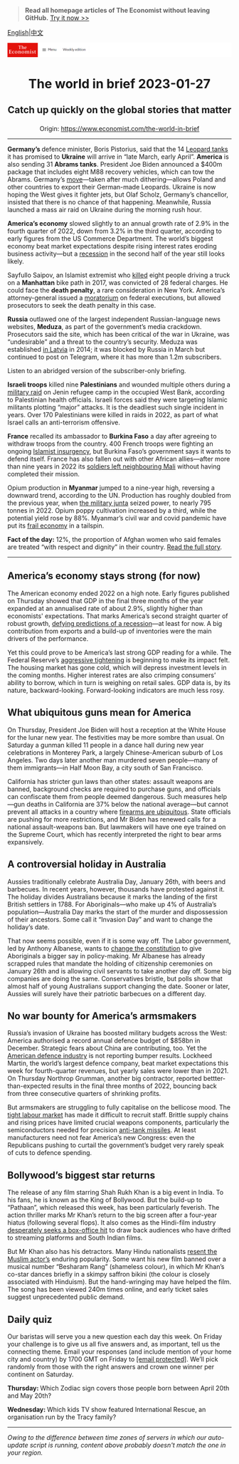 > **Read all homepage articles of The Economist without leaving GitHub.** [Try it now >>](https://arielherself.github.io/te)

[English](https://github.com/arielherself/espresso/blob/main/README.md)|[中文](https://github-com.translate.goog/arielherself/espresso/blob/main/README.md?_x_tr_sl=en&_x_tr_tl=zh-CN&_x_tr_hl=zh-CN&_x_tr_pto=wapp)



![The Economist](menubar.png)

# <p align="center">The world in brief 2023-01-27</p>

## <p align="center">Catch up quickly on the global stories that matter</p>

<p align="center">Origin: <a href="https://www.economist.com/the-world-in-brief">https://www.economist.com/the-world-in-brief</a><hr>

<strong>Germany’s </strong>defence minister, Boris Pistorius, said that the 14 [Leopard tanks](https://www.economist.com/the-economist-explains/2023/01/25/what-makes-germanys-leopard-2-tank-the-best-fit-for-ukraine) it has promised to <strong>Ukraine</strong> will arrive in “late March, early April”. <strong>America</strong> is also sending 31 <strong>Abrams tanks</strong>. President Joe Biden announced a $400m package that includes eight M88 recovery vehicles, which can tow the Abrams. Germany’s [move](https://www.economist.com/leaders/2023/01/25/nato-members-are-right-to-send-tanks-to-ukraine)—taken after much dithering—allows Poland and other countries to export their German-made Leopards. Ukraine is now hoping the West gives it fighter jets, but Olaf Scholz, Germany’s chancellor, insisted that there is no chance of that happening. Meanwhile, Russia launched a mass air raid on Ukraine during the morning rush hour.

<strong>America’s economy</strong> slowed slightly to an annual growth rate of 2.9% in the fourth quarter of 2022, down from 3.2% in the third quarter, according to early figures from the US Commerce Department. The world’s biggest economy beat market expectations despite rising interest rates eroding business activity—but a [recession](https://www.economist.com/leaders/2023/01/26/the-world-economys-inflation-problem-is-easing) in the second half of the year still looks likely.

Sayfullo Saipov, an Islamist extremist who [killed](https://www.economist.com/united-states/2017/11/02/new-york-is-attacked-again-but-remains-remarkably-safe) eight people driving a truck on a <strong>Manhattan</strong> bike path in 2017, was convicted of 28 federal charges. He could face the <strong>death penalty</strong>, a rare consideration in New York. America’s attorney-general issued a [moratorium](https://www.economist.com/united-states/2021/01/21/use-of-the-death-penalty-in-america-may-be-ending) on federal executions, but allowed prosecutors to seek the death penalty in this case. 

<strong>Russia</strong> outlawed one of the largest independent Russian-language news websites, <strong>Meduza</strong>, as part of the government’s media crackdown. Prosecutors said the site, which has been critical of the war in Ukraine, was “undesirable” and a threat to the country’s security. Meduza was established [in Latvia](https://www.economist.com/graphic-detail/2022/03/10/russians-are-trying-to-escape-online-censorship) in 2014; it was blocked by Russia in March but continued to post on Telegram, where it has more than 1.2m subscribers.

Listen to an abridged version of the subscriber-only briefing.

<strong>Israeli troops</strong> killed nine <strong>Palestinians</strong> and wounded multiple others during a [military raid](https://www.economist.com/middle-east-and-africa/2022/05/14/shireen-abu-aqleh-was-killed-covering-an-israeli-raid) on Jenin refugee camp in the occupied West Bank, according to Palestinian health officials. Israeli forces said they were targeting Islamic militants plotting “major” attacks. It is the deadliest such single incident in years. Over 170 Palestinians were killed in raids in 2022, as part of what Israel calls an anti-terrorism offensive.

<strong>France</strong> recalled its ambassador to <strong>Burkina Faso</strong> a day after agreeing to withdraw troops from the country. 400 French troops were fighting an ongoing [Islamist insurgency](https://www.economist.com/middle-east-and-africa/2022/10/01/for-the-second-time-this-year-soldiers-stage-a-coup-in-burkina-faso), but Burkina Faso’s government says it wants to defend itself. France has also fallen out with other African allies—after more than nine years in 2022 its [soldiers left neighbouring Mali](https://www.economist.com/graphic-detail/2022/08/19/france-has-withdrawn-its-final-troops-from-mali) without having completed their mission.

Opium production in <strong>Myanmar</strong> jumped to a nine-year high, reversing a downward trend, according to the UN. Production has roughly doubled from the previous year, when [the military junta](https://www.economist.com/asia/2023/01/12/myanmars-generals-are-deeply-superstitious) seized power, to nearly 795 tonnes in 2022. Opium poppy cultivation increased by a third, while the potential yield rose by 88%. Myanmar’s civil war and covid pandemic have put its [frail economy](https://www.economist.com/asia/2022/09/15/an-economically-illiterate-junta-is-running-myanmar-into-the-ground) in a tailspin.

<strong>Fact of the day:</strong> 12%, the proportion of Afghan women who said females are treated “with respect and dignity” in their country. [Read the full story](https://www.economist.com/asia/2023/01/19/a-murder-in-afghanistan-highlights-the-misery-of-women). 

----------

## America’s economy stays strong (for now)

The American economy ended 2022 on a high note. Early figures published on Thursday showed that GDP in the final three months of the year expanded at an annualised rate of about 2.9%, slightly higher than economists&#x27; expectations. That marks America’s second straight quarter of robust growth, [defying predictions of a recession](https://www.economist.com/the-world-ahead/2022/11/18/the-american-economy-is-set-for-a-downturn-not-a-crisis)—at least for now. A big contribution from exports and a build-up of inventories were the main drivers of the performance.

Yet this could prove to be America’s last strong GDP reading for a while. The Federal Reserve’s [aggressive tightening](https://www.economist.com/finance-and-economics/2022/11/02/the-fed-delivers-another-jumbo-rate-rise-and-its-far-from-done) is beginning to make its impact felt. The housing market has gone cold, which will depress investment levels in the coming months. Higher interest rates are also crimping consumers’ ability to borrow, which in turn is weighing on retail sales. GDP data is, by its nature, backward-looking. Forward-looking indicators are much less rosy.

## What ubiquitous guns mean for America

On Thursday, President Joe Biden will host a reception at the White House for the lunar new year. The festivities may be more sombre than usual. On Saturday a gunman killed 11 people in a dance hall during new year celebrations in Monterey Park, a largely Chinese-American suburb of Los Angeles. Two days later another man murdered seven people—many of them immigrants—in Half Moon Bay, a city south of San Francisco.

California has stricter gun laws than other states: assault weapons are banned, background checks are required to purchase guns, and officials can confiscate them from people deemed dangerous. Such measures help—gun deaths in California are 37% below the national average—but cannot prevent all attacks in a country where [firearms are ubiquitous](https://www.economist.com/leaders/2022/05/25/why-america-should-make-it-harder-to-buy-guns). State officials are pushing for more restrictions, and Mr Biden has renewed calls for a national assault-weapons ban. But lawmakers will have one eye trained on the Supreme Court, which has recently interpreted the right to bear arms expansively.

## A controversial holiday in Australia

Aussies traditionally celebrate Australia Day, January 26th, with beers and barbecues. In recent years, however, thousands have protested against it. The holiday divides Australians because it marks the landing of the first British settlers in 1788. For Aboriginals—who make up 4% of Australia’s population—Australia Day marks the start of the murder and dispossession of their ancestors. Some call it “Invasion Day” and want to change the holiday’s date.

That now seems possible, even if it is some way off. The Labor government, led by Anthony Albanese, wants to [change the constitution](https://www.economist.com/asia/2022/08/11/australias-leader-wants-to-include-aboriginals-in-the-constitution) to give Aboriginals a bigger say in policy-making. Mr Albanese has already scrapped rules that mandate the holding of citizenship ceremonies on January 26th and is allowing civil servants to take another day off. Some big companies are doing the same. Conservatives bristle, but polls show that almost half of young Australians support changing the date. Sooner or later, Aussies will surely have their patriotic barbecues on a different day.

## No war bounty for America’s armsmakers

Russia’s invasion of Ukraine has boosted military budgets across the West: America authorised a record annual defence budget of $858bn in December. Strategic fears about China are contributing, too. Yet the [American defence industry](https://www.economist.com/business/2022/10/20/despite-ukraine-these-arent-boom-times-for-american-armsmakers) is not reporting bumper results. Lockheed Martin, the world’s largest defence company, beat market expectations this week for fourth-quarter revenues, but yearly sales were lower than in 2021. On Thursday Northrop Grumman, another big contractor, reported bettter-than-expected results in the final three months of 2022, bouncing back from three consecutive quarters of shrinking profits.

But armsmakers are struggling to fully capitalise on the bellicose mood. The [tight labour market](https://www.economist.com/graphic-detail/2023/01/24/where-have-all-americas-workers-gone) has made it difficult to recruit staff. Brittle supply chains and rising prices have limited crucial weapons components, particularly the semiconductors needed for precision [anti-tank missiles](https://www.economist.com/the-economist-explains/2022/08/23/why-ukraines-supply-of-anti-tank-weapons-may-tail-off). At least manufacturers need not fear America’s new Congress: even the Republicans pushing to curtail the government’s budget very rarely speak of cuts to defence spending.

## Bollywood’s biggest star returns

The release of any film starring Shah Rukh Khan is a big event in India. To his fans, he is known as the King of Bollywood. But the build-up to “Pathaan”, which released this week, has been particularly feverish. The action thriller marks Mr Khan’s return to the big screen after a four-year hiatus (following several flops). It also comes as the Hindi-film industry [desperately seeks a box-office hit](https://www.economist.com/books-and-arts/2021/02/25/the-siege-of-bollywood) to draw back audiences who have drifted to streaming platforms and South Indian films.

But Mr Khan also has his detractors. Many Hindu nationalists [resent the Muslim actor’s](https://www.economist.com/asia/2021/10/30/what-does-indias-government-have-against-bollywood) enduring popularity. Some want his new film banned over a musical number “Besharam Rang” (shameless colour), in which Mr Khan’s co-star dances briefly in a skimpy saffron bikini (the colour is closely associated with Hinduism). But the hand-wringing may have helped the film. The song has been viewed 240m times online, and early ticket sales suggest unprecedented public demand.

## Daily quiz

Our baristas will serve you a new question each day this week. On Friday your challenge is to give us all five answers and, as important, tell us the connecting theme. Email your responses (and include mention of your home city and country) by 1700 GMT on Friday to [<span class="__cf_email__" data-cfemail="411034283b043231332432322e0124222e2f2e2c2832356f222e2c">[email&#160;protected]</span>](https://mail.google.com/mail/?view=cm&amp;fs=1&amp;tf=1&amp;to=QuizEspresso@economist.com). We’ll pick randomly from those with the right answers and crown one winner per continent on Saturday.

<strong>Thursday: </strong>Which Zodiac sign covers those people born between April 20th and May 20th?

<strong>Wednesday: </strong>Which kids TV show featured International Rescue, an organisation run by the Tracy family?

----------

*Owing to the difference between time zones of servers in which our auto-update script is running, content above probably doesn't match the one in your region.*
